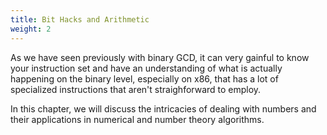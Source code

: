 ```yaml
---
title: Bit Hacks and Arithmetic
weight: 2
---
```


As we have seen previously with binary GCD, it can very gainful to know your instruction set and have an understanding of what is actually happening on the binary level, especially on x86, that has a lot of specialized instructions that aren't straighforward to employ.

In this chapter, we will discuss the intricacies of dealing with numbers and their applications in numerical and number theory algorithms.
